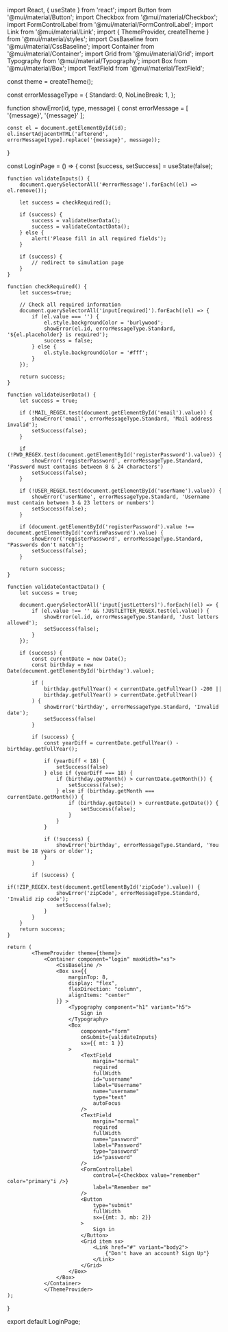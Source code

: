 import React, { useState } from 'react';
import Button from '@mui/material/Button';
import Checkbox from '@mui/material/Checkbox';
import FormControlLabel from '@mui/material/FormControlLabel';
import Link from '@mui/material/Link';
import { ThemeProvider, createTheme } from '@mui/material/styles';
import CssBaseline from '@mui/material/CssBaseline';
import Container from '@mui/material/Container';
import Grid from '@mui/material/Grid';
import Typography from '@mui/material/Typography';
import Box from '@mui/material/Box';
import TextField from '@mui/material/TextField';


const theme = createTheme();

const errorMessageType = {
    Standard: 0,
    NoLineBreak: 1,
};

function showError(id, type, message) {
    const errorMessage = [
        '<label id="errorMessage">{message}</label>',
        '<label id="errorMessage" className="text-nowrap">{message}</label>'
    ];

    const el = document.getElementById(id);
    el.insertAdjacentHTML('afterend', errorMessage[type].replace('{message}', message));
}

const LoginPage = () => {
    const [success, setSuccess] = useState(false);

    function validateInputs() {
        document.querySelectorAll('#errorMessage').forEach((el) => el.remove());

        let success = checkRequired();

        if (success) {
            success = validateUserData();
            success = validateContactData();
        } else {
            alert('Please fill in all required fields');
        }

        if (success) {
            // redirect to simulation page
        }
    }

    function checkRequired() {
        let success=true;

        // Check all required information
        document.querySelectorAll('input[required]').forEach((el) => {
            if (el.value === '') {
                el.style.backgroundColor = 'burlywood';
                showError(el.id, errorMessageType.Standard, '${el.placeholder} is required');
                success = false;
            } else {
                el.style.backgroundColor = '#fff';
            }
        });

        return success;
    }

    function validateUserData() {
        let success = true;

        if (!MAIL_REGEX.test(document.getElementById('email').value)) {
            showError('email', errorMessageType.Standard, 'Mail address invalid');
            setSuccess(false);
        }

        if (!PWD_REGEX.test(document.getElementById('registerPassword').value)) {
            showError('registerPassword', errorMessageType.Standard, 'Password must contains between 8 & 24 characters')
            setSuccess(false);
        }

        if (!USER_REGEX.test(document.getElementById('userName').value)) {
            showError('userName', errorMessageType.Standard, 'Username must contain between 3 & 23 letters or numbers')
            setSuccess(false);
        }

        if (document.getElementById('registerPassword').value !== document.getElementById('confirmPassword').value) {
            showError('registerPassword', errorMessageType.Standard, "Passwords don't match");
            setSuccess(false);
        }

        return success;
    }

    function validateContactData() {
        let success = true;

        document.querySelectorAll('input[justLetters]').forEach((el) => {
            if (el.value !== '' && !JUSTLETTER_REGEX.test(el.value)) {
                showError(el.id, errorMessageType.Standard, 'Just letters allowed');
                setSuccess(false);
            }
        });

        if (success) {
            const currentDate = new Date();
            const birthday = new Date(document.getElementById('birthday').value);

            if (
                birthday.getFullYear() < currentDate.getFullYear() -200 ||
                birthday.getFullYear() > currentDate.getFullYear()
            ) {
                showError('birthday', errorMessageType.Standard, 'Invalid date');
                setSuccess(false)
            }

            if (success) {
                const yearDiff = currentDate.getFullYear() - birthday.getFullYear();

                if (yearDiff < 18) {
                    setSuccess(false)
                } else if (yearDiff === 18) {
                    if (birthday.getMonth() > currentDate.getMonth()) {
                        setSuccess(false);
                    } else if (birthday.getMonth === currentDate.getMonth()) {
                        if (birthday.getDate() > currentDate.getDate()) {
                            setSuccess(false);
                        }
                    }
                }

                if (!success) {
                    showError('birthday', errorMessageType.Standard, 'You must be 18 years or older');
                }
            }

            if (success) {
                if(!ZIP_REGEX.test(document.getElementById('zipCode').value)) {
                    showError('zipCode', errorMessageType.Standard, 'Invalid zip code');
                    setSuccess(false);
                }
            }
        }
        return success;
    }

    return (
            <ThemeProvider theme={theme}>
                <Container component="login" maxWidth="xs">
                    <CssBaseline />
                    <Box sx={{
                        marginTop: 8,
                        display: "flex",
                        flexDirection: "column",
                        alignItems: "center"
                    }} >
                        <Typography component="h1" variant="h5">
                            Sign in
                        </Typography>
                        <Box
                            component="form"
                            onSubmit={validateInputs}
                            sx={{ mt: 1 }} 
                        >
                            <TextField 
                                margin="normal"
                                required
                                fullWidth
                                id="username"
                                label="Username"
                                name="username"
                                type="text"
                                autoFocus
                            />
                            <TextField 
                                margin="normal"
                                required
                                fullWidth
                                name="password"
                                label="Password"
                                type="password"
                                id="password"
                            />
                            <FormControlLabel 
                                control={<Checkbox value="remember" color="primary"i />}
                                label="Remember me"
                            />
                            <Button 
                                type="submit"
                                fullWidth
                                sx={{mt: 3, mb: 2}}
                            >
                                Sign in
                            </Button>
                            <Grid item sx>
                                <Link href="#" variant="body2">
                                    {"Don't have an account? Sign Up"}
                                </Link>
                            </Grid>
                        </Box>
                    </Box>
                </Container>
                </ThemeProvider>
    );
}

export default LoginPage;